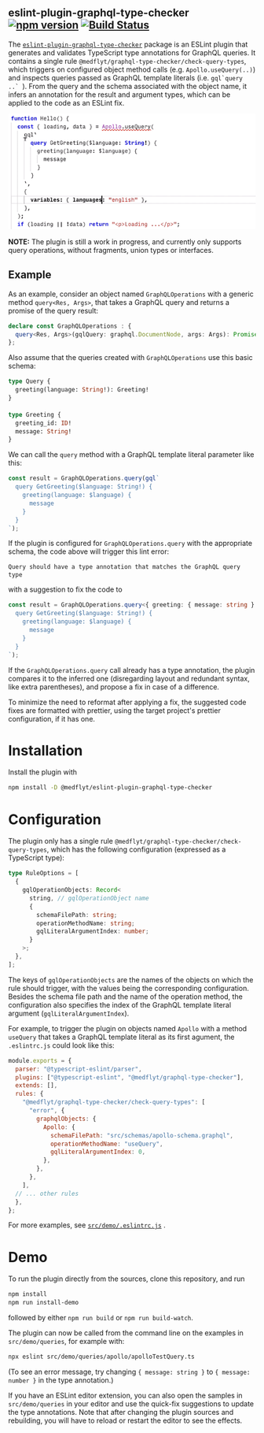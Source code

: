 ## eslint-plugin-graphql-type-checker [![npm version](https://badge.fury.io/js/@medflyt%2Feslint-plugin-graphql-type-checker.svg)](https://www.npmjs.com/package/@medflyt/eslint-plugin-graphql-type-checker) [![Build Status](https://github.com/MedFlyt/eslint-plugin-graphql-type-checker/actions/workflows/build-test.yml/badge.svg?branch=master)](https://github.com/MedFlyt/eslint-plugin-graphql-type-checker/actions/workflows/build-test.yml?query=branch%3Amaster)

The [`eslint-plugin-graphql-type-checker`](https://www.npmjs.com/package/@medflyt/eslint-plugin-graphql-type-checker) package is an ESLint plugin that generates and validates TypeScript type annotations for GraphQL queries. It contains a single rule `@medflyt/graphql-type-checker/check-query-types`, which triggers on configured object method calls (e.g. `Apollo.useQuery(..)`) and inspects queries passed as GraphQL template literals (i.e. ``gql`query ..` ``). From the query and the schema associated with the object name, it infers an annotation for the result and argument types, which can be applied to the code as an ESLint fix.

<img
  alt="Plugin demo screencast"
  src="https://raw.githubusercontent.com/MedFlyt/eslint-plugin-graphql-type-checker/master/demo-screencast.gif"
  width="700"
/>

**NOTE:** The plugin is still a work in progress, and currently only supports query operations, without fragments, union types or interfaces.

## Example

As an example, consider an object named `GraphQLOperations` with a generic method `query<Res, Args>`, that takes a
GraphQL query and returns a promise of the query result:

```typescript
declare const GraphQLOperations : {
  query<Res, Args>(gqlQuery: graphql.DocumentNode, args: Args): Promise<Res>
};
```

Also assume that the queries created with `GraphQLOperations` use this basic schema:

```graphql
type Query {
  greeting(language: String!): Greeting!
}

type Greeting {
  greeting_id: ID!
  message: String!
}
```

We can call the `query` method with a GraphQL template literal parameter like this:

```typescript
const result = GraphQLOperations.query(gql`
  query GetGreeting($language: String!) {
    greeting(language: $language) {
      message
    }
  }
`);
```

If the plugin is configured for `GraphQLOperations.query` with the appropriate schema, the code above will trigger this lint error:

```
Query should have a type annotation that matches the GraphQL query type
```

with a suggestion to fix the code to

```typescript
const result = GraphQLOperations.query<{ greeting: { message: string } }, { language: string }>(gql`
  query GetGreeting($language: String!) {
    greeting(language: $language) {
      message
    }
  }
`);
```

If the `GraphQLOperations.query` call already has a type annotation, the plugin compares it to the inferred one (disregarding layout and redundant syntax, like extra parentheses), and propose a fix in case of a difference.

To minimize the need to reformat after applying a fix, the suggested code fixes are formatted with prettier, using the target project's prettier configuration, if it has one.

# Installation

Install the plugin with

```bash
npm install -D @medflyt/eslint-plugin-graphql-type-checker
```

# Configuration

The plugin only has a single rule `@medflyt/graphql-type-checker/check-query-types`, which has the following configuration (expressed as a TypeScript type):

```typescript
type RuleOptions = [
  {
    gqlOperationObjects: Record<
      string, // gqlOperationObject name
      {
        schemaFilePath: string;
        operationMethodName: string;
        gqlLiteralArgumentIndex: number;
      }
    >;
  },
];
```

The keys of `gqlOperationObjects` are the names of the objects on which the rule should trigger, with the values being the corresponding configuration. Besides the schema file path and the name of the operation method, the configuration also specifies the index of the GraphQL template literal argument (`gqlLiteralArgumentIndex`).

For example, to trigger the plugin on objects named `Apollo` with a method `useQuery` that takes a GraphQL template literal as its first agument, the `.eslintrc.js` could look like this:

```javascript
module.exports = {
  parser: "@typescript-eslint/parser",
  plugins: ["@typescript-eslint", "@medflyt/graphql-type-checker"],
  extends: [],
  rules: {
    "@medflyt/graphql-type-checker/check-query-types": [
      "error", {
        graphqlObjects: {
          Apollo: {
            schemaFilePath: "src/schemas/apollo-schema.graphql",
            operationMethodName: "useQuery",
            gqlLiteralArgumentIndex: 0,
          },
        },
      },
    ],
  // ... other rules
  },
};
```

For more examples, see [`src/demo/.eslintrc.js`](https://github.com/MedFlyt/eslint-plugin-graphql-type-checker/blob/master/src/demo/.eslintrc.js)
.
# Demo

To run the plugin directly from the sources, clone this repository, and run

```bash
npm install
npm run install-demo
```

followed by either `npm run build` or `npm run build-watch`.

The plugin can now be called from the command line on the examples in `src/demo/queries`, for example with:

```bash
npx eslint src/demo/queries/apollo/apolloTestQuery.ts
```

(To see an error message, try changing `{ message: string }` to `{ message: number }` in the type annotation.)

If you have an ESLint editor extension, you can also open the samples in `src/demo/queries` in your editor and use the quick-fix suggestions to update the type annotations. Note that after changing the plugin sources and rebuilding, you will have to reload or restart the editor to see the effects.
